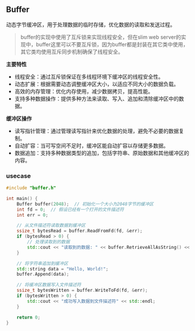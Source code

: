 ## Buffer

动态字节缓冲区，用于处理数据的临时存储，优化数据的读取和发送过程。

> buffer的实现中使用了互斥锁来实现线程安全，但在slim web server的实现中，buffer这里可以不要互斥锁，因为buffer都是封装在其它类中使用，其它类均使用互斥同步机制确保了线程安全。

**主要特性**

- 线程安全：通过互斥锁保证在多线程环境下缓冲区的线程安全性。
- 动态扩展：根据需要动态调整缓冲区大小，以适应不同大小的数据负载。
- 高效的内存管理：优化内存使用，减少数据拷贝，提高性能。
- 支持多种数据操作：提供多种方法来读取、写入、追加和清除缓冲区中的数据。

**缓冲区操作**

- 读写指针管理：通过管理读写指针来优化数据的处理，避免不必要的数据复制。
- 自动扩容：当可写空间不足时，缓冲区能自动扩容以存储更多数据。
- 数据追加：支持多种数据类型的追加，包括字符串、原始数据和其他缓冲区的内容。

### usecase

```c++
#include "buffer.h"

int main() {
    Buffer buffer(2048);  // 初始化一个大小为2048字节的缓冲区
    int fd = 0;  // 假设已经有一个打开的文件描述符
    int err = 0;

    // 从文件描述符读取数据到缓冲区
    ssize_t bytesRead = buffer.ReadFromFd(fd, &err);
    if (bytesRead > 0) {
        // 处理读取到的数据
        std::cout << "读取到的数据: " << buffer.RetrieveAllAsString() << std::endl;
    }

    // 将字符串追加到缓冲区
    std::string data = "Hello, World!";
    buffer.Append(data);

    // 将缓冲区数据写入文件描述符
    ssize_t bytesWritten = buffer.WriteToFd(fd, &err);
    if (bytesWritten > 0) {
        std::cout << "成功写入数据到文件描述符" << std::endl;
    }

    return 0;
}
```